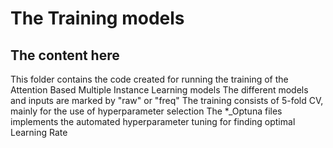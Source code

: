 # The Training models

## The content here
This folder contains the code created for running the training of the Attention Based Multiple Instance Learning models
The different models and inputs are marked by "raw" or "freq"
The training consists of 5-fold CV, mainly for the use of hyperparameter selection 
The *_Optuna files implements the automated hyperparameter tuning for finding optimal Learning Rate 
